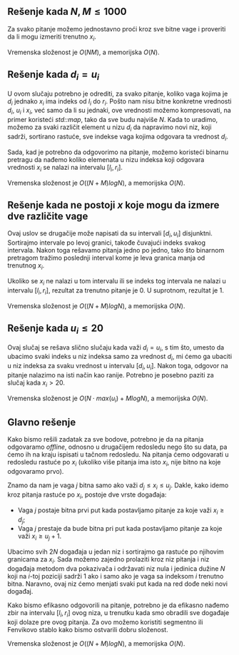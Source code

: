 ﻿## Rešenje kada $N, M \leq 1000$
Za svako pitanje možemo jednostavno proći kroz sve bitne vage i proveriti da li mogu izmeriti trenutno $x_i$. 

Vremenska složenost je $O(NM)$, a memorijska $O(N)$.

## Rešenje kada $d_i=u_i$
U ovom slučaju potrebno je odrediti, za svako pitanje, koliko vaga kojima je $d_i$ jednako $x_i$ ima indeks od $l_i$ do $r_i$. Pošto nam nisu bitne konkretne vrednosti $d_i$, $u_i$ i $x_i$, već samo da li su jednaki, ove vrednosti možemo kompresovati, na primer koristeći *std::map*, tako da sve budu najviše $N$. Kada to uradimo, možemo za svaki različit element u nizu $d_i$ da napravimo novi niz, koji sadrži, sortirano rastuće, sve indekse vaga kojima odgovara ta vrednost $d_i$. 

Sada, kad je potrebno da odgovorimo na pitanje, možemo koristeći binarnu pretragu da nađemo koliko elemenata u nizu indeksa koji odgovara vrednosti $x_i$ se nalazi na intervalu $[l_i, r_i]$.

Vremenska složenost je $O((N+M)logN)$, a memorijska $O(N)$.

## Rešenje kada ne postoji $x$ koje mogu da izmere dve različite vage
Ovaj uslov se drugačije može napisati da su intervali $[d_i, u_i]$ disjunktni. Sortirajmo intervale po levoj granici, takođe čuvajući indeks svakog intervala. Nakon toga rešavamo pitanja jedno po jedno, tako što binarnom pretragom tražimo poslednji interval kome je leva granica manja od trenutnog $x_i$.  

Ukoliko se $x_i$ ne nalazi u tom intervalu ili se indeks tog intervala ne nalazi u intervalu $[l_i, r_i]$, rezultat za trenutno pitanje je $0$. U suprotnom, rezultat je $1$.

Vremenska složenost je $O((N+M)logN)$, a memorijska $O(N)$.

## Rešenje kada $u_i \leq 20$
Ovaj slučaj se rešava slično slučaju kada važi $d_i = u_i$, s tim što, umesto da ubacimo svaki indeks u niz indeksa samo za vrednost $d_i$, mi ćemo ga ubaciti u niz indeksa za svaku vrednost u intervalu $[d_i, u_i]$. Nakon toga, odgovor na pitanje nalazimo na isti način kao ranije. Potrebno je posebno paziti za slučaj kada $x_i > 20$. 

Vremenska složenost je $O(N\cdot max(u_i) + MlogN)$, a memorijska $O(N)$.

## Glavno rešenje
Kako bismo rešili zadatak za sve bodove, potrebno je da na pitanja odgovaramo *offline*, odnosno u drugačijem redosledu nego što su data, pa ćemo ih na kraju ispisati u tačnom redosledu. Na pitanja ćemo odgovarati u redosledu rastuće po $x_i$ (ukoliko više pitanja ima isto $x_i$, nije bitno na koje odgovaramo prvo). 

Znamo da nam je vaga $j$ bitna samo ako važi $d_j \leq x_i \leq u_j$. Dakle, kako idemo kroz pitanja rastuće po $x_i$, postoje dve vrste događaja: 

- Vaga $j$ postaje bitna prvi put kada postavljamo pitanje za koje važi $x_i \geq d_j$;
- Vaga $j$ prestaje da bude bitna pri put kada postavljamo pitanje za koje važi $x_i \geq u_j+1$.

Ubacimo svih $2N$ događaja u jedan niz i sortirajmo ga rastuće po njihovim granicama za $x_i$. Sada možemo zajedno prolaziti kroz niz pitanja i niz događaja metodom dva pokazivača i održavati niz nula i jedinica dužine $N$ koji na $i$-toj poziciji sadrži $1$ ako i samo ako je vaga sa indeksom $i$ trenutno bitna. Naravno, ovaj niz ćemo menjati svaki put kada na red dođe neki novi događaj.

Kako bismo efikasno odgovorili na pitanje, potrebno je da efikasno nađemo zbir na intervalu $[l_i, r_i]$ ovog niza, u trenutku kada smo obradili sve događaje koji dolaze pre ovog pitanja. Za ovo možemo koristiti segmentno ili Fenvikovo stablo kako bismo ostvarili dobru složenost.

Vremenska složenost je $O((N+M)logN)$, a memorijska $O(N)$.
